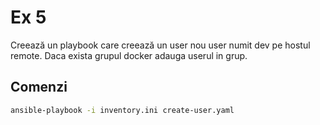 # Ex 5

Creează un playbook care creează un user nou user numit dev pe hostul remote. Daca exista grupul docker adauga userul in grup.

## Comenzi

```bash
ansible-playbook -i inventory.ini create-user.yaml
```
